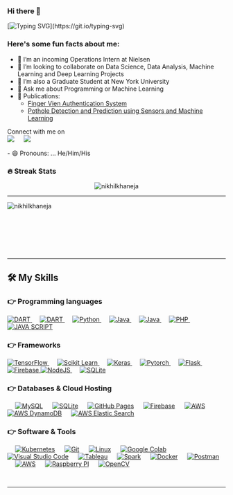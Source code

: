 ### Hi there 👋


[![Typing SVG](https://readme-typing-svg.herokuapp.com?font=Architects+Daughter&color=7AF79A&size=30&lines=Hey!+It's+Nikhil!;I'm+a+Data+Science+Enthusiast;)](https://git.io/typing-svg)


<h3> Here's some fun facts about me: </h3>

- 🔭 I’m an incoming Operations Intern at Nielsen
- 👯 I’m looking to collaborate on Data Science, Data Analysis, Machine Learning and Deep Learning Projects
- 🤔 I’m also a Graduate Student at New York University
- 💬 Ask me about Programming or Machine Learning 
-  📰 Publications: 
	-	[Finger Vien Authentication System](https://ieeexplore.ieee.org/document/9402594) 
	- [Pothole Detection and Prediction using Sensors and Machine Learning](http://thegrenze.com/index.php?display=page&view=journalabstract&absid=709&id=8)

<p>Connect with me on
<br>	
<a target="_blank" href="https://www.linkedin.com/in/nikhil-khaneja-3001/"><img src="https://img.shields.io/badge/-LinkedIn-0077B5?style=for-the-badge&logo=Linkedin&logoColor=white"></img></a>
&emsp;
<a target="_blank" href="mailto:nkhaneja09@gmail.com"
><img src="https://img.shields.io/badge/-Gmail-D14836?style=for-the-badge&logo=Gmail&logoColor=white"></img></a>
&emsp;



<br>
</p>
- 😄 Pronouns: ... He/Him/His

### 🔥 Streak Stats
<p align="center"><img src="https://github-readme-stats.vercel.app/api?username=nikhilkhaneja&theme=gruvbox" alt="nikhilkhaneja"  /></p>

<hr>
 
<p><img align="center" src="https://github-readme-stats.vercel.app/api/top-langs?username=nikhilkhaneja&show_icons=true&locale=en&layout=compact&theme=gruvbox" alt="nikhilkhaneja" /></p>

<br><br><br><br><br>

<hr>





## 🛠️ My Skills

### 👉 Programming languages

<p align="left"> 
  

  <a href="#">
    <img alt="DART" src="https://img.shields.io/badge/R-0175C2?style=for-the-badge&logo=r&logoColor=white"/>
  </a>
&emsp;
 <a href="#">
    <img alt="DART" src="https://img.shields.io/badge/c++-%2300599C.svg?style=for-the-badge&logo=c%2B%2B&logoColor=white"/>
  </a>
&emsp;
<a href="#">
    <img alt="Python" src="https://img.shields.io/badge/Python-FFD43B?style=for-the-badge&logo=python&logoColor=darkgreen"/>
  </a>
  &emsp;
<a href="#">
    <img alt="Java" src="https://img.shields.io/badge/Java-ED8B00?style=for-the-badge&logo=java&logoColor=white"/>
  </a>
  &emsp;
<a href="#">
    <img alt="Java" src="https://img.shields.io/badge/mysql-%2300f.svg?style=for-the-badge&logo=mysql&logoColor=white"/>
  </a>
&emsp;
<a href="#">
    <img alt="PHP" src="https://img.shields.io/badge/php-%23777BB4.svg?style=for-the-badge&logo=php&logoColor=white"/>
  </a>
	&emsp;
<a href="#">
    <img alt="JAVA SCRIPT" src="https://img.shields.io/badge/JavaScript-F7DF1E?style=for-the-badge&logo=javascript&logoColor=black"/>
  </a>
</p>

### 👉 Frameworks
<p align="left"> 
  <a href="#" target="_blank"> 
   <img alt="TensorFlow" src="https://img.shields.io/badge/TensorFlow-FF6F00?style=for-the-badge&logo=TensorFlow&logoColor=white">
  </a>   
  &emsp;
  <a href="#" target="_blank">
    <img alt="Scikit Learn" src="https://img.shields.io/badge/scikit_learn-F7931E?style=for-the-badge&logo=scikit-learn&logoColor=white">
  </a> 
   &emsp;
  <a href="#" target="_blank"> 
    <img alt="Keras" src="https://img.shields.io/badge/Keras-D00000?style=for-the-badge&logo=Keras&logoColor=white"/>
  </a>
  &emsp;
  <a href="#" target="_blank"> 
    <img alt="Pytorch" src="https://img.shields.io/badge/PyTorch-EE4C2C?style=for-the-badge&logo=PyTorch&logoColor=white"/>
  </a>
	&emsp;
  <a href="#" target="_blank"> 
     <img alt="Flask" src="https://img.shields.io/badge/flask-%23000.svg?style=for-the-badge&logo=flask&logoColor=white">
   </a>
	&emsp;
  <a href="#" target="_blank"> 
     <img alt="Firebase" src="https://img.shields.io/badge/Firebase-039BE5?style=for-the-badge&logo=Firebase&logoColor=white">
   </a>
	<a href="#" target="_blank"> 
     <img alt="NodeJS" src="https://img.shields.io/badge/node.js-6DA55F?style=for-the-badge&logo=node.js&logoColor=white">
   </a>
	&emsp;
  <a href="#" target="_blank"> 
     <img alt="SQLite" src="https://img.shields.io/badge/SQLite-07405E?style=for-the-badge&logo=sqlite&logoColor=white">
   </a>
</p>

### 👉 Databases & Cloud Hosting
<p align="left">
  &emsp;
    <a href="#"><img alt="MySQL" src="https://img.shields.io/badge/MySQL-00000F?style=for-the-badge&logo=mysql&logoColor=white"></a>
  &emsp;
    <a href="#/"><img alt="SQLite" src ="https://img.shields.io/badge/SQLite-07405E?style=for-the-badge&logo=sqlite&logoColor=white"/></a>
  &emsp;
    <a href="#"><img alt="GitHub Pages" src="https://img.shields.io/badge/GitHub-100000?style=for-the-badge&logo=github&logoColor=white"></a>
  &emsp;
<a href="#"><img alt="Firebase" src ="https://img.shields.io/badge/firebase-ffca28?style=for-the-badge&logo=firebase&logoColor=black"></a>
	 &emsp;
<a href="#"><img alt="AWS" src ="https://img.shields.io/badge/AWS-%23FF9900.svg?style=for-the-badge&logo=amazon-aws&logoColor=white"></a>
	&emsp;
<a href="#"><img alt="AWS DynamoDB" src ="https://img.shields.io/badge/Amazon%20DynamoDB-4053D6?style=for-the-badge&logo=Amazon%20DynamoDB&logoColor=white"></a>
	&emsp;
<a href="#"><img alt="AWS Elastic Search" src ="https://img.shields.io/badge/Elastic_Search-005571?style=for-the-badge&logo=elasticsearch&logoColor=white"></a>
 </p>

 ### 👉 Software & Tools
 
<p>
  &emsp;
    <a href="#"><img alt="Kubernetes" src="https://img.shields.io/badge/kubernetes-%23326ce5.svg?style=for-the-badge&logo=kubernetes&logoColor=white"></a>
  &emsp;
    <a href="#"><img alt="Git" src="https://img.shields.io/badge/Git-F05032?style=for-the-badge&logo=git&logoColor=white"></a>
  &emsp;
    <a href="#"><img alt="Linux" src="https://img.shields.io/badge/Linux-FCC624?style=for-the-badge&logo=linux&logoColor=black"></a>
  &emsp;
    <a href="#"><img alt="Google Colab" src="https://img.shields.io/badge/Colab-F9AB00?style=for-the-badge&logo=googlecolab&color=525252"></a>
  &emsp;
    <a href="#"><img alt="Visual Studio Code" src="https://img.shields.io/badge/Visual_Studio_Code-0078D4?style=for-the-badge&logo=visual%20studio%20code&logoColor=white"></a>
  &emsp;
    <a href="#"><img alt="Tableau" src="https://img.shields.io/badge/Tableau-E97627?style=for-the-badge&logo=Tableau&logoColor=white"></a>
&emsp;
    <a href="#"><img alt="Spark" src="https://img.shields.io/badge/Apache_Spark-FFFFFF?style=for-the-badge&logo=apachespark&logoColor=#E35A16"></a>
    &emsp;
    <a href="#"><img alt="Docker" src="https://img.shields.io/badge/Docker-2CA5E0?style=for-the-badge&logo=docker&logoColor=white"></a>
     &emsp;
    <a href="#"><img alt="Postman" src="https://img.shields.io/badge/Postman-FF6C37?style=for-the-badge&logo=Postman&logoColor=white"></a>
     &emsp;
    <a href="#"><img alt="AWS" src="https://img.shields.io/badge/Amazon_AWS-232F3E?style=for-the-badge&logo=amazon-aws&logoColor=white"></a>
    &emsp;
    <a href="#"><img alt="Raspberry PI" src="https://img.shields.io/badge/Raspberry%20Pi-A22846?style=for-the-badge&logo=Raspberry%20Pi&logoColor=white"></a>
    &emsp;
     <a href="#"><img alt="OpenCV" src="https://img.shields.io/badge/opencv-%23white.svg?style=for-the-badge&logo=opencv&logoColor=white"></a>
    &emsp; 
    
</p>


<br/>

------


